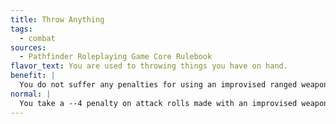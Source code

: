 ```yaml
---
title: Throw Anything
tags:
  - combat
sources:
  - Pathfinder Roleplaying Game Core Rulebook
flavor_text: You are used to throwing things you have on hand.
benefit: |
  You do not suffer any penalties for using an improvised ranged weapon. You receive a +1 circumstance bonus on attack rolls made with thrown splash weapons.
normal: |
  You take a --4 penalty on attack rolls made with an improvised weapon.
---
```


